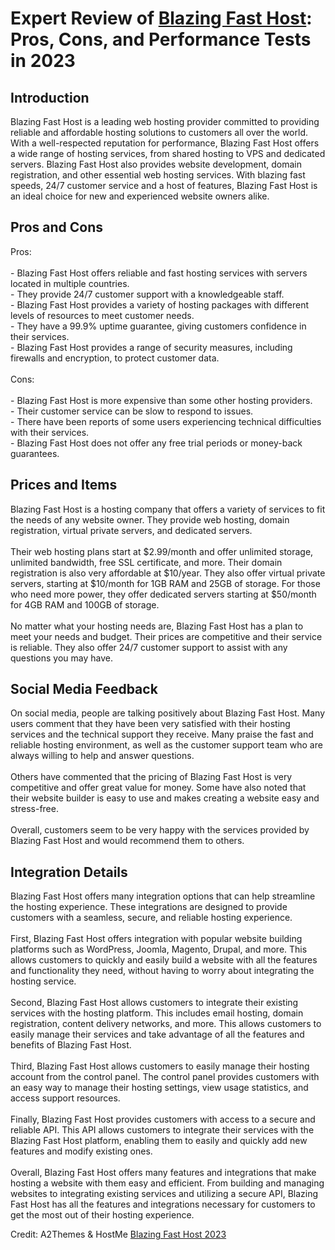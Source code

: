 <h1>Expert Review of <a href="https://a2themes.com/blazing-fast-host-reviews">Blazing Fast Host</a>: Pros, Cons, and Performance Tests in 2023</h1>
<h2>Introduction</h2>
Blazing Fast Host is a leading web hosting provider committed to providing reliable and affordable hosting solutions to customers all over the world. With a well-respected reputation for performance, Blazing Fast Host offers a wide range of hosting services, from shared hosting to VPS and dedicated servers. Blazing Fast Host also provides website development, domain registration, and other essential web hosting services. With blazing fast speeds, 24/7 customer service and a host of features, Blazing Fast Host is an ideal choice for new and experienced website owners alike.
<h2>Pros and Cons</h2>
Pros: <br><br>- Blazing Fast Host offers reliable and fast hosting services with servers located in multiple countries. <br>- They provide 24/7 customer support with a knowledgeable staff.<br>- Blazing Fast Host provides a variety of hosting packages with different levels of resources to meet customer needs.<br>- They have a 99.9% uptime guarantee, giving customers confidence in their services.<br>- Blazing Fast Host provides a range of security measures, including firewalls and encryption, to protect customer data.<br><br>Cons: <br><br>- Blazing Fast Host is more expensive than some other hosting providers.<br>- Their customer service can be slow to respond to issues.<br>- There have been reports of some users experiencing technical difficulties with their services.<br>- Blazing Fast Host does not offer any free trial periods or money-back guarantees.
<h2>Prices and Items</h2>
Blazing Fast Host is a hosting company that offers a variety of services to fit the needs of any website owner. They provide web hosting, domain registration, virtual private servers, and dedicated servers.<br><br>Their web hosting plans start at $2.99/month and offer unlimited storage, unlimited bandwidth, free SSL certificate, and more. Their domain registration is also very affordable at $10/year. They also offer virtual private servers, starting at $10/month for 1GB RAM and 25GB of storage. For those who need more power, they offer dedicated servers starting at $50/month for 4GB RAM and 100GB of storage.<br><br>No matter what your hosting needs are, Blazing Fast Host has a plan to meet your needs and budget. Their prices are competitive and their service is reliable. They also offer 24/7 customer support to assist with any questions you may have.
<h2>Social Media Feedback</h2>
On social media, people are talking positively about Blazing Fast Host. Many users comment that they have been very satisfied with their hosting services and the technical support they receive. Many praise the fast and reliable hosting environment, as well as the customer support team who are always willing to help and answer questions.<br><br>Others have commented that the pricing of Blazing Fast Host is very competitive and offer great value for money. Some have also noted that their website builder is easy to use and makes creating a website easy and stress-free.<br><br>Overall, customers seem to be very happy with the services provided by Blazing Fast Host and would recommend them to others.
<h2>Integration Details</h2>
Blazing Fast Host offers many integration options that can help streamline the hosting experience. These integrations are designed to provide customers with a seamless, secure, and reliable hosting experience.<br><br>First, Blazing Fast Host offers integration with popular website building platforms such as WordPress, Joomla, Magento, Drupal, and more. This allows customers to quickly and easily build a website with all the features and functionality they need, without having to worry about integrating the hosting service.<br><br>Second, Blazing Fast Host allows customers to integrate their existing services with the hosting platform. This includes email hosting, domain registration, content delivery networks, and more. This allows customers to easily manage their services and take advantage of all the features and benefits of Blazing Fast Host.<br><br>Third, Blazing Fast Host allows customers to easily manage their hosting account from the control panel. The control panel provides customers with an easy way to manage their hosting settings, view usage statistics, and access support resources.<br><br>Finally, Blazing Fast Host provides customers with access to a secure and reliable API. This API allows customers to integrate their services with the Blazing Fast Host platform, enabling them to easily and quickly add new features and modify existing ones.<br><br>Overall, Blazing Fast Host offers many features and integrations that make hosting a website with them easy and efficient. From building and managing websites to integrating existing services and utilizing a secure API, Blazing Fast Host has all the features and integrations necessary for customers to get the most out of their hosting experience.
<p>Credit: A2Themes & HostMe <a href="https://a2themes.com/blazing-fast-host-reviews">Blazing Fast Host 2023</a></p>